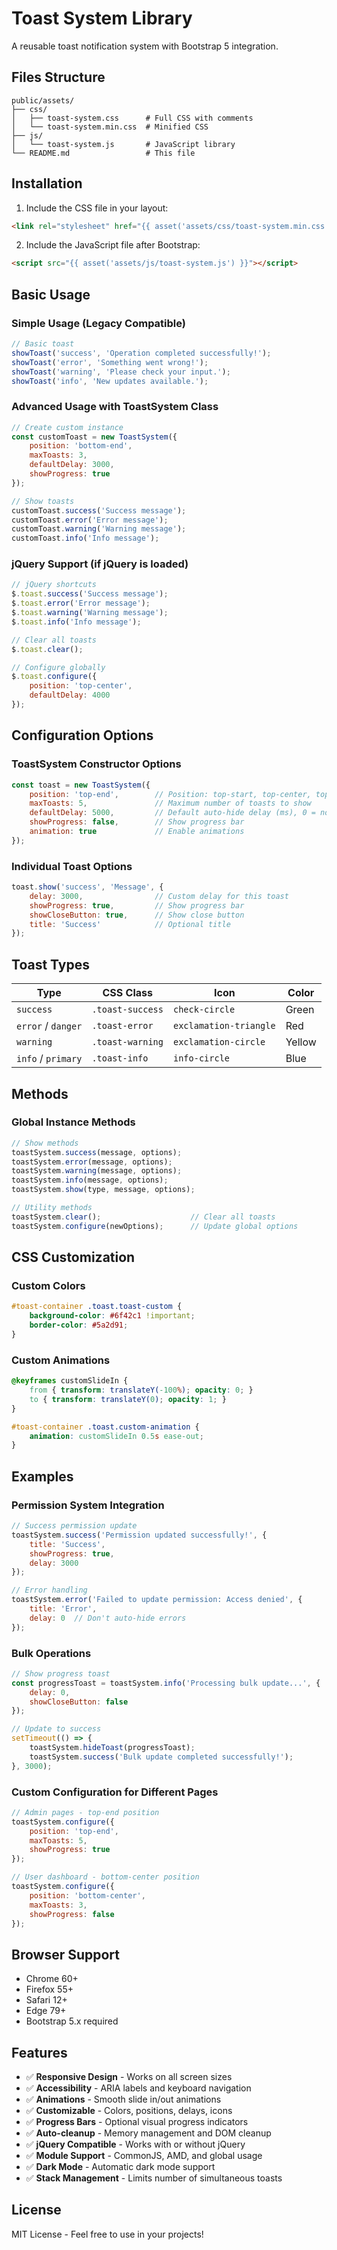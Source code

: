 # Toast System Library

A reusable toast notification system with Bootstrap 5 integration.

## Files Structure
```
public/assets/
├── css/
│   ├── toast-system.css      # Full CSS with comments
│   └── toast-system.min.css  # Minified CSS
├── js/
│   └── toast-system.js       # JavaScript library
└── README.md                 # This file
```

## Installation

1. Include the CSS file in your layout:
```html
<link rel="stylesheet" href="{{ asset('assets/css/toast-system.min.css') }}">
```

2. Include the JavaScript file after Bootstrap:
```html
<script src="{{ asset('assets/js/toast-system.js') }}"></script>
```

## Basic Usage

### Simple Usage (Legacy Compatible)
```javascript
// Basic toast
showToast('success', 'Operation completed successfully!');
showToast('error', 'Something went wrong!');
showToast('warning', 'Please check your input.');
showToast('info', 'New updates available.');
```

### Advanced Usage with ToastSystem Class
```javascript
// Create custom instance
const customToast = new ToastSystem({
    position: 'bottom-end',
    maxToasts: 3,
    defaultDelay: 3000,
    showProgress: true
});

// Show toasts
customToast.success('Success message');
customToast.error('Error message');
customToast.warning('Warning message');
customToast.info('Info message');
```

### jQuery Support (if jQuery is loaded)
```javascript
// jQuery shortcuts
$.toast.success('Success message');
$.toast.error('Error message');
$.toast.warning('Warning message');
$.toast.info('Info message');

// Clear all toasts
$.toast.clear();

// Configure globally
$.toast.configure({
    position: 'top-center',
    defaultDelay: 4000
});
```

## Configuration Options

### ToastSystem Constructor Options
```javascript
const toast = new ToastSystem({
    position: 'top-end',        // Position: top-start, top-center, top-end, bottom-start, bottom-center, bottom-end
    maxToasts: 5,               // Maximum number of toasts to show
    defaultDelay: 5000,         // Default auto-hide delay (ms), 0 = no auto-hide
    showProgress: false,        // Show progress bar
    animation: true             // Enable animations
});
```

### Individual Toast Options
```javascript
toast.show('success', 'Message', {
    delay: 3000,                // Custom delay for this toast
    showProgress: true,         // Show progress bar
    showCloseButton: true,      // Show close button
    title: 'Success'            // Optional title
});
```

## Toast Types

| Type | CSS Class | Icon | Color |
|------|-----------|------|-------|
| `success` | `.toast-success` | `check-circle` | Green |
| `error` / `danger` | `.toast-error` | `exclamation-triangle` | Red |
| `warning` | `.toast-warning` | `exclamation-circle` | Yellow |
| `info` / `primary` | `.toast-info` | `info-circle` | Blue |

## Methods

### Global Instance Methods
```javascript
// Show methods
toastSystem.success(message, options);
toastSystem.error(message, options);
toastSystem.warning(message, options);
toastSystem.info(message, options);
toastSystem.show(type, message, options);

// Utility methods
toastSystem.clear();                    // Clear all toasts
toastSystem.configure(newOptions);      // Update global options
```

## CSS Customization

### Custom Colors
```css
#toast-container .toast.toast-custom {
    background-color: #6f42c1 !important;
    border-color: #5a2d91;
}
```

### Custom Animations
```css
@keyframes customSlideIn {
    from { transform: translateY(-100%); opacity: 0; }
    to { transform: translateY(0); opacity: 1; }
}

#toast-container .toast.custom-animation {
    animation: customSlideIn 0.5s ease-out;
}
```

## Examples

### Permission System Integration
```javascript
// Success permission update
toastSystem.success('Permission updated successfully!', {
    title: 'Success',
    showProgress: true,
    delay: 3000
});

// Error handling
toastSystem.error('Failed to update permission: Access denied', {
    title: 'Error',
    delay: 0  // Don't auto-hide errors
});
```

### Bulk Operations
```javascript
// Show progress toast
const progressToast = toastSystem.info('Processing bulk update...', {
    delay: 0,
    showCloseButton: false
});

// Update to success
setTimeout(() => {
    toastSystem.hideToast(progressToast);
    toastSystem.success('Bulk update completed successfully!');
}, 3000);
```

### Custom Configuration for Different Pages
```javascript
// Admin pages - top-end position
toastSystem.configure({
    position: 'top-end',
    maxToasts: 5,
    showProgress: true
});

// User dashboard - bottom-center position
toastSystem.configure({
    position: 'bottom-center',
    maxToasts: 3,
    showProgress: false
});
```

## Browser Support

- Chrome 60+
- Firefox 55+
- Safari 12+
- Edge 79+
- Bootstrap 5.x required

## Features

- ✅ **Responsive Design** - Works on all screen sizes
- ✅ **Accessibility** - ARIA labels and keyboard navigation
- ✅ **Animations** - Smooth slide in/out animations
- ✅ **Customizable** - Colors, positions, delays, icons
- ✅ **Progress Bars** - Optional visual progress indicators
- ✅ **Auto-cleanup** - Memory management and DOM cleanup
- ✅ **jQuery Compatible** - Works with or without jQuery
- ✅ **Module Support** - CommonJS, AMD, and global usage
- ✅ **Dark Mode** - Automatic dark mode support
- ✅ **Stack Management** - Limits number of simultaneous toasts

## License

MIT License - Feel free to use in your projects!